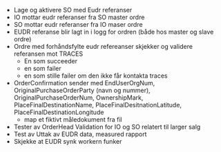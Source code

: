 - Lage og aktivere SO med Eudr referanser
- IO mottar eudr referanser fra SO master ordre
- SO mottar eudr referanser fra IO maser ordre
- EUDR referanse blir lagt in i logg for ordren (både hos master og slave ordre)
- Ordre med forhåndsfylte eudr refereanser skjekker og validere referansen mot TRACES
	- En som succeeder
	- en som failer 
	- en som stille failer om den ikke får kontakta traces 
- OrderConfirmation sender med EndUserOrgNum, OriginalPurchaseOrderParty (navn og nummer), OriginalPurchaseOrderNum, OwnershipMark, PlaceFinalDestinationName, PlaceFinalDesitnationLatitude, PlaceFinalDestinationLongitude
	- map et fiktivt måledokument fra fil
- Tester av OrderHead Validation for IO og SO relatert til larger salg
- Test av Uttak av EUDR data, measured rapport
- Skjekke at EUDR synk workern funker


